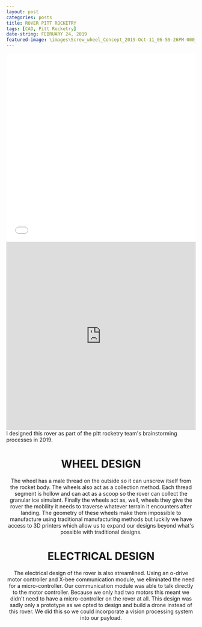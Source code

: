 ```yaml
---
layout: post
categories: posts
title: ROVER PITT ROCKETRY
tags: [CAD, Pitt Rocketry]
date-string: FEBRUARY 24, 2019
featured-image: \images\Screw_wheel_Concept_2019-Oct-11_06-59-26PM-000_CustomizedView16708680559_png_alpha.png
---
```


<center>
<iframe width="100%" height="500" src="//www.youtube.com/embed/VgxMuMOXEQs" frameborder="0" allowfullscreen></iframe>
</center>

<center>
<iframe width="100%" height="500" src="https://myhub.autodesk360.com/ue28a0a55/g/shares/SH919a0QTf3c32634dcfa232dacd9a110f5c?mode=embed" frameborder="0" allowfullscreen></iframe>
</center>

<left>
I designed this rover as part of the pitt rocketry team's brainstorming processes in 2019.
</left>

<center>
<H1>WHEEL DESIGN</H1>
<p>
The wheel has a male thread on the outside so it can unscrew itself from the rocket body. The wheels also act as a collection method. Each thread segment is hollow and can act as a scoop so the rover can collect the granular ice simulant. Finally the wheels act as, well, wheels they give the rover the mobility it needs to traverse whatever terrain it encounters after landing. The geometry of these wheels make them impossible to manufacture using traditional manufacturing methods but luckily we have access to 3D printers which allow us to expand our designs beyond what's possible with traditional designs.
</p>

<H1>ELECTRICAL DESIGN</H1>
<p>
The electrical design of the rover is also streamlined. Using an o-drive motor controller and X-bee communication module, we eliminated the need for a micro-controller. Our communication module was able to talk directly to the motor controller. Because we only had two motors this meant we didn't need to have a micro-controller on the rover at all. This design was sadly only a prototype as we opted to design and build a drone instead of this rover. We did this so we could incorporate a vision processing system into our payload. 
</p>

</center>